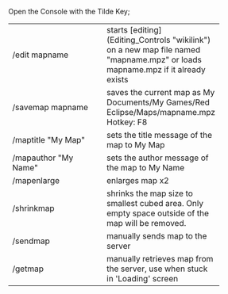 Open the Console with the Tilde Key;

<table cellspacing="10" style="width:100%">
<tr>
<td width="174">
/edit mapname

</td>
<td width="219">
starts [editing](Editing_Controls "wikilink") on a new map file named "mapname.mpz" or loads mapname.mpz if it already exists

</td>
</tr>
<tr>
<td width="174">
/savemap mapname

</td>
<td width="219">
saves the current map as My Documents/My Games/Red Eclipse/Maps/mapname.mpz Hotkey: F8

</td>
</tr>
<tr>
<td width="174">
/maptitle "My Map"

</td>
<td width="219">
sets the title message of the map to My Map

</td>
</tr>
<tr>
<td width="174">
/mapauthor "My Name"

</td>
<td width="219">
sets the author message of the map to My Name

</td>
</tr>
<tr>
<td width="174">
/mapenlarge

</td>
<td width="219">
enlarges map x2

</td>
</tr>
<tr>
<td width="174">
/shrinkmap

</td>
<td width="219">
shrinks the map size to smallest cubed area. Only empty space outside of the map will be removed.

</td>
</tr>
<tr>
<td width="174">
/sendmap

</td>
<td width="219">
manually sends map to the server

</td>
</tr>
<tr>
<td width="174">
/getmap

</td>
<td width="219">
manually retrieves map from the server, use when stuck in 'Loading' screen

</td>
</tr>
</table>

